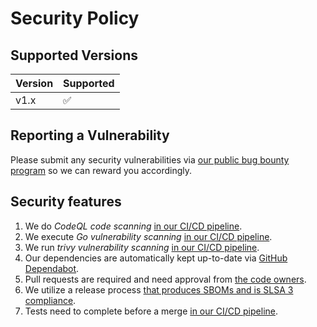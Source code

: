 # Security Policy

## Supported Versions

| Version | Supported          |
| ------- | ------------------ |
| v1.x    | :white_check_mark: |

## Reporting a Vulnerability

Please submit any security vulnerabilities via [our public bug bounty program](https://app.intigriti.com/programs/intigriti/intigriti) so we can reward you accordingly.

## Security features

1. We do *CodeQL code scanning* [in our CI/CD pipeline](https://github.com/intigriti/sdk-go/blob/main/.github/workflows/securityscan.yml#L13).
2. We execute *Go vulnerability scanning* [in our CI/CD pipeline](https://github.com/intigriti/sdk-go/blob/main/.github/workflows/securityscan.yml#L33).
3. We run *trivy vulnerability scanning* [in our CI/CD pipeline](https://github.com/intigriti/sdk-go/blob/main/.github/workflows/securityscan.yml#57).
4. Our dependencies are automatically kept up-to-date via [GitHub Dependabot](https://github.com/intigriti/sdk-go/blob/main/.github/dependabot.yml).
5. Pull requests are required and need approval from [the code owners](https://github.com/intigriti/sdk-go/blob/main/.github/CODEOWNERS).
6. We utilize a release process [that produces SBOMs and is SLSA 3 compliance](https://github.com/intigriti/sdk-go/blob/main/.github/goreleaser.yml).
7. Tests need to complete before a merge [in our CI/CD pipeline](https://github.com/intigriti/sdk-go/blob/main/.github/workflows/test.yml).
